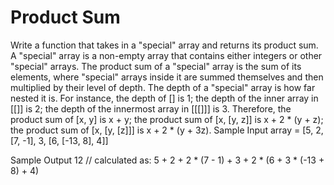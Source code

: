# Product Sum

  Write a function that takes in a "special" array and returns its product sum.
  A "special" array is a non-empty array that contains either integers or other
  "special" arrays. The product sum of a "special" array is the sum of its
  elements, where "special" arrays inside it are summed themselves and then
  multiplied by their level of depth.
  The depth of a "special" array is how far nested it is. For instance, the
  depth of [] is 1; the depth of the inner array in
  [[]] is 2; the depth of the innermost array in
  [[[]]] is 3.
  Therefore, the product sum of [x, y] is x + y; the
  product sum of [x, [y, z]] is x + 2 * (y + z); the
  product sum of [x, [y, [z]]] is x + 2 * (y + 3z).
Sample Input
array = [5, 2, [7, -1], 3, [6, [-13, 8], 4]]

Sample Output
12 // calculated as: 5 + 2 + 2 * (7 - 1) + 3 + 2 * (6 + 3 * (-13 + 8) + 4)